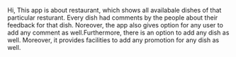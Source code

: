 Hi,
This app is about restaurant, which shows all availabale dishes of that particular resturant. Every dish had comments by the people about their feedback for that dish. Noreover, the app also gives option for any user to add any comment as well.Furthermore, there is an option to add any dish as well. Moreover, it provides facilities  to add any promotion for any dish as well.  
